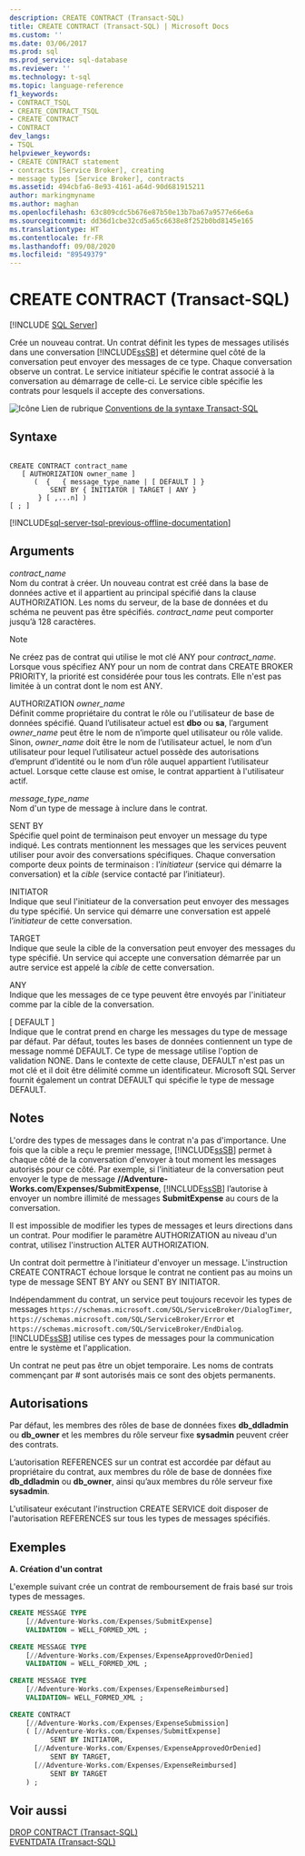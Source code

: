 ```yaml
---
description: CREATE CONTRACT (Transact-SQL)
title: CREATE CONTRACT (Transact-SQL) | Microsoft Docs
ms.custom: ''
ms.date: 03/06/2017
ms.prod: sql
ms.prod_service: sql-database
ms.reviewer: ''
ms.technology: t-sql
ms.topic: language-reference
f1_keywords:
- CONTRACT_TSQL
- CREATE_CONTRACT_TSQL
- CREATE CONTRACT
- CONTRACT
dev_langs:
- TSQL
helpviewer_keywords:
- CREATE CONTRACT statement
- contracts [Service Broker], creating
- message types [Service Broker], contracts
ms.assetid: 494cbfa6-8e93-4161-a64d-90d681915211
author: markingmyname
ms.author: maghan
ms.openlocfilehash: 63c809cdc5b676e87b50e13b7ba67a9577e66e6a
ms.sourcegitcommit: dd36d1cbe32cd5a65c6638e8f252b0bd8145e165
ms.translationtype: HT
ms.contentlocale: fr-FR
ms.lasthandoff: 09/08/2020
ms.locfileid: "89549379"
---
```

# <a name="create-contract-transact-sql"></a>CREATE CONTRACT (Transact-SQL)
[!INCLUDE [SQL Server](../../includes/applies-to-version/sqlserver.md)]

  Crée un nouveau contrat. Un contrat définit les types de messages utilisés dans une conversation [!INCLUDE[ssSB](../../includes/sssb-md.md)] et détermine quel côté de la conversation peut envoyer des messages de ce type. Chaque conversation observe un contrat. Le service initiateur spécifie le contrat associé à la conversation au démarrage de celle-ci. Le service cible spécifie les contrats pour lesquels il accepte des conversations.  
  
 ![Icône Lien de rubrique](../../database-engine/configure-windows/media/topic-link.gif "Icône du lien de rubrique") [Conventions de la syntaxe Transact-SQL](../../t-sql/language-elements/transact-sql-syntax-conventions-transact-sql.md)  
  
## <a name="syntax"></a>Syntaxe  
  
```syntaxsql
  
CREATE CONTRACT contract_name  
   [ AUTHORIZATION owner_name ]  
      (  {   { message_type_name | [ DEFAULT ] }  
          SENT BY { INITIATOR | TARGET | ANY }   
       } [ ,...n] )   
[ ; ]  
```  

[!INCLUDE[sql-server-tsql-previous-offline-documentation](../../includes/sql-server-tsql-previous-offline-documentation.md)]

## <a name="arguments"></a>Arguments
 *contract_name*  
 Nom du contrat à créer. Un nouveau contrat est créé dans la base de données active et il appartient au principal spécifié dans la clause AUTHORIZATION. Les noms du serveur, de la base de données et du schéma ne peuvent pas être spécifiés. *contract_name* peut comporter jusqu’à 128 caractères.  
  
> [!NOTE]  
>  Ne créez pas de contrat qui utilise le mot clé ANY pour *contract_name*. Lorsque vous spécifiez ANY pour un nom de contrat dans CREATE BROKER PRIORITY, la priorité est considérée pour tous les contrats. Elle n'est pas limitée à un contrat dont le nom est ANY.  
  
 AUTHORIZATION *owner_name*  
 Définit comme propriétaire du contrat le rôle ou l'utilisateur de base de données spécifié. Quand l’utilisateur actuel est **dbo** ou **sa**, l’argument *owner_name* peut être le nom de n’importe quel utilisateur ou rôle valide. Sinon, *owner_name* doit être le nom de l’utilisateur actuel, le nom d’un utilisateur pour lequel l’utilisateur actuel possède des autorisations d’emprunt d’identité ou le nom d’un rôle auquel appartient l’utilisateur actuel. Lorsque cette clause est omise, le contrat appartient à l'utilisateur actif.  
  
 *message_type_name*  
 Nom d'un type de message à inclure dans le contrat.  
  
 SENT BY  
 Spécifie quel point de terminaison peut envoyer un message du type indiqué. Les contrats mentionnent les messages que les services peuvent utiliser pour avoir des conversations spécifiques. Chaque conversation comporte deux points de terminaison : l’*initiateur* (service qui démarre la conversation) et la *cible* (service contacté par l’initiateur).  
  
 INITIATOR  
 Indique que seul l'initiateur de la conversation peut envoyer des messages du type spécifié. Un service qui démarre une conversation est appelé l’*initiateur* de cette conversation.  
  
 TARGET  
 Indique que seule la cible de la conversation peut envoyer des messages du type spécifié. Un service qui accepte une conversation démarrée par un autre service est appelé la *cible* de cette conversation.  
  
 ANY  
 Indique que les messages de ce type peuvent être envoyés par l'initiateur comme par la cible de la conversation.  
  
 [ DEFAULT ]  
 Indique que le contrat prend en charge les messages du type de message par défaut. Par défaut, toutes les bases de données contiennent un type de message nommé DEFAULT. Ce type de message utilise l'option de validation NONE. Dans le contexte de cette clause, DEFAULT n'est pas un mot clé et il doit être délimité comme un identificateur. Microsoft SQL Server fournit également un contrat DEFAULT qui spécifie le type de message DEFAULT.  
  
## <a name="remarks"></a>Notes  
 L'ordre des types de messages dans le contrat n'a pas d'importance. Une fois que la cible a reçu le premier message, [!INCLUDE[ssSB](../../includes/sssb-md.md)] permet à chaque côté de la conversation d'envoyer à tout moment les messages autorisés pour ce côté. Par exemple, si l’initiateur de la conversation peut envoyer le type de message **//Adventure-Works.com/Expenses/SubmitExpense**, [!INCLUDE[ssSB](../../includes/sssb-md.md)] l’autorise à envoyer un nombre illimité de messages **SubmitExpense** au cours de la conversation.  
  
 Il est impossible de modifier les types de messages et leurs directions dans un contrat. Pour modifier le paramètre AUTHORIZATION au niveau d'un contrat, utilisez l'instruction ALTER AUTHORIZATION.  
  
 Un contrat doit permettre à l'initiateur d'envoyer un message. L'instruction CREATE CONTRACT échoue lorsque le contrat ne contient pas au moins un type de message SENT BY ANY ou SENT BY INITIATOR.  
  
 Indépendamment du contrat, un service peut toujours recevoir les types de messages `https://schemas.microsoft.com/SQL/ServiceBroker/DialogTimer`, `https://schemas.microsoft.com/SQL/ServiceBroker/Error` et `https://schemas.microsoft.com/SQL/ServiceBroker/EndDialog`. [!INCLUDE[ssSB](../../includes/sssb-md.md)] utilise ces types de messages pour la communication entre le système et l'application.  
  
 Un contrat ne peut pas être un objet temporaire. Les noms de contrats commençant par # sont autorisés mais ce sont des objets permanents.  
  
## <a name="permissions"></a>Autorisations  
 Par défaut, les membres des rôles de base de données fixes **db_ddladmin** ou **db_owner** et les membres du rôle serveur fixe **sysadmin** peuvent créer des contrats.  
  
 L’autorisation REFERENCES sur un contrat est accordée par défaut au propriétaire du contrat, aux membres du rôle de base de données fixe **db_ddladmin** ou **db_owner**, ainsi qu’aux membres du rôle serveur fixe **sysadmin**.  
  
 L'utilisateur exécutant l'instruction CREATE SERVICE doit disposer de l'autorisation REFERENCES sur tous les types de messages spécifiés.  
  
## <a name="examples"></a>Exemples  
 **A. Création d'un contrat**  
  
 L'exemple suivant crée un contrat de remboursement de frais basé sur trois types de messages.  
  
```sql  
CREATE MESSAGE TYPE  
    [//Adventure-Works.com/Expenses/SubmitExpense]           
    VALIDATION = WELL_FORMED_XML ;           
  
CREATE MESSAGE TYPE  
    [//Adventure-Works.com/Expenses/ExpenseApprovedOrDenied]           
    VALIDATION = WELL_FORMED_XML ;           
  
CREATE MESSAGE TYPE           
    [//Adventure-Works.com/Expenses/ExpenseReimbursed]           
    VALIDATION= WELL_FORMED_XML ;           
  
CREATE CONTRACT            
    [//Adventure-Works.com/Expenses/ExpenseSubmission]           
    ( [//Adventure-Works.com/Expenses/SubmitExpense]           
          SENT BY INITIATOR,           
      [//Adventure-Works.com/Expenses/ExpenseApprovedOrDenied]           
          SENT BY TARGET,           
      [//Adventure-Works.com/Expenses/ExpenseReimbursed]           
          SENT BY TARGET           
    ) ;  
```  
  
## <a name="see-also"></a>Voir aussi  
 [DROP CONTRACT &#40;Transact-SQL&#41;](../../t-sql/statements/drop-contract-transact-sql.md)   
 [EVENTDATA &#40;Transact-SQL&#41;](../../t-sql/functions/eventdata-transact-sql.md)  
  
  
